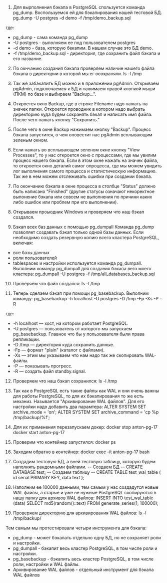1. Для вырполнения бэкапа в PostgreSQL спользуется команда pg_dump. Воспользуемся ей для бэкапирования нашей тестовой БД.
pg_dump -U postgres -d demo -f /tmp/demo_backup.sql

где:
- pg_dump - сама команда pg_dump
- -U postgres - выполняем ее под пользователем postgres
- -d demo - база, которую бекапим. В нашем случае это БД demo.
- -f /tmp/demo_backup.sql - директория, где сохранить файл бэкапа и его название.

2. По окнчанию создания бэкапа проверяем наличие нашего файла бэкапа в директории в которой мы ег осохраняли.
ls -l /tmp

3. Так же забэкапить БД можно и в приложении pgAdmin. Открываем pgAdmin, подключаемся к БД и нажимаем правой кнопкой мыши (ПКМ) по базе и выбираем "Backup...".

4. Откроется окно Backup, где в строке Filename надо нажать на значек папки. Откроется проводник в котором надо выбрать директорию куда будем сохранять бэкап и написать имя файла. После чего нажать кнопку "Сохранить."

5. После чего в окне Backup нажимаем кнопку "Backup". Процесс бэкапа запустится, о чем оповестит нас pgAdmin всплывающим зеленым окном.

6. Если нажать во всплывающем зеленом окне кнопку "View Processes", то у нас откроется окно с процессами, где мы увилим процесс нашего бэкапа. Если в этом окне нажать на значек файла, то откроется окно деталий самог опроцесса, где мы можем увидить лог выполнения самого процесса и статистическую информацию. Так же в нем можем отслеживать ошибки при создании бэкапа.

7. По окончанию бэкапа в окне процесса в столбце "Status" должно быть написано "Finished" (другие статусы означают некоректное выпонение бэкапа или совсем не выполнения по причини каких либо ошибок или проблем при его выполнении).

8. Открываем проыодник Windows и проверяем что наш бэкап создался.

9. Бэкап всех баз данных с помощью pg_dumpall
Команда pg_dump позволяет создавать бэкап только одной базы данных. Если необходимо создать резервную копию всего кластера PostgreSQL, включая:
- все базы данных
- роли пользователей
- tablespaces и настройки
используется команда pg_dumpall.
Выполним команду pg_dumpall для создания бэкапа вего моего кластера:
pg_dumpall -U postgres -f /tmp/all_databases_backup.sql

10. Проверяем что файл создался:
ls -l /tmp

11. Теперь сделаем бэкап при помощи pg_basebackup. Выполним команду:
pg_basebackup -h localhost -U postgres -D /tmp -Fp -Xs -P -R

где:
- -h localhost — хост, на котором работает PostgreSQL.
- -U postgres — пользователь от которого мы запускаем pg_basebackup. Главное что бы у пользоввателя были права репликации.
- -D /tmp — директория куда сохранить данные.
- -Fp — формат "plain" (каталог с файлами).
- -Xs — этим мы указываем что нам надо так же скопировать WAL-файлы.
- -P — показывать прогресс.
- -R — создать файл standby.signal.

12. Проверяем что наш бэкап сохранился:
ls -l /tmp

13. Так как в PostgreSQL есть такие файлы как WAL и они очень важны для работы PostgreSQL, то для их бэкапирования то же есть механиз. Называется "Архивирование WAL файлов". Для его настройки надо добавить два парамтера:
ALTER SYSTEM SET archive_mode = 'on';
ALTER SYSTEM SET archive_command = 'cp %p /tmp/backup/%f';

14. Для их применения перезапускаем докер:
docker stop anton-pg-17
docker start anton-pg-17

15. Проверим что контейнер запустился:
docker ps

16. Заходим обратно в контейнер:
docker exec -it anton-pg-17 bash

17. Создадим тестовую БД, а вней тестовую таблицу, которую будем наполнять рандомными файлами.
-- Создаем БД --
CREATE DATABASE test;
-- Создаем таблицу --
CREATE TABLE test_wal_table (
    id serial PRIMARY KEY,
    data text
);

18. Наполним ее 100000 данными, тем самым у нас создадутся новые WAL файлы, а старые и уже не нужные PostgreSQL скопируются в нашу папку для архивов WAL файлов:
INSERT INTO test_wal_table (data)
SELECT md5(random()::text)
FROM generate_series(1, 100000);

19. Проверяем директорию для архивирования WAL файлов:
ls -l /tmp/backup/

Тем самым мы протестировали четыри инструмента для бэкапа:
- pg_dump - может бэкапать отдельно одну БД, но не сохраняет роли и настройки.
- pg_dumpall - бэкапит весь кластер PostgreSQL, в том числе роли и настройки.
- pg_basebackup - бэкапить аесь кластер PostgreSQL, в том числе роли, настройки и WAL файлы.
- Архивирование WAL файлов - отдельный инструмент для бэкапа WAL файлов